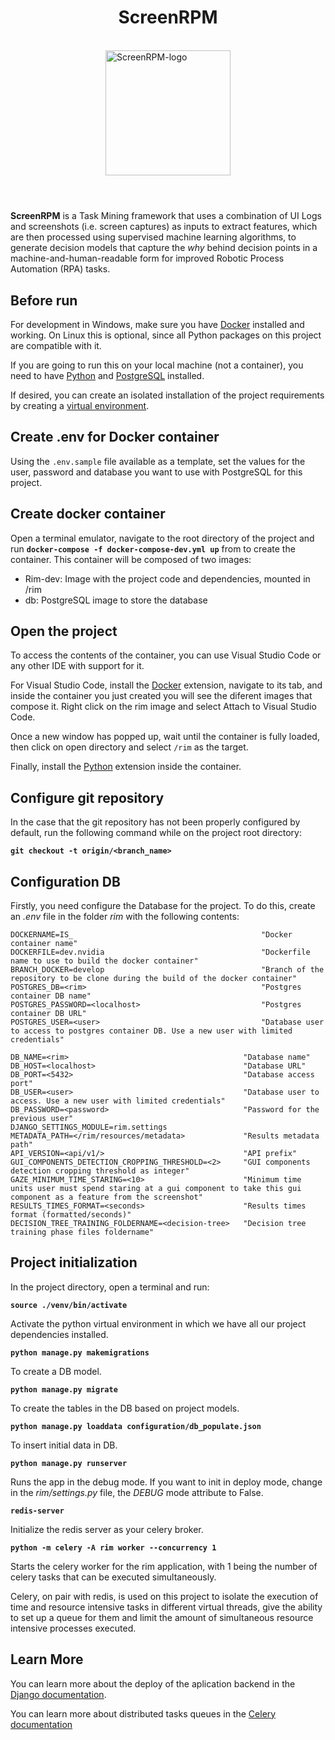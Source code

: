 <h1 style="text-align: center;">ScreenRPM</h1>

</br>
<img alt="ScreenRPM-logo" src="https://i.imgur.com/3ZVqgws.png" width="200" style="display: block; margin: 0 auto">
</br>

# 
**ScreenRPM** is a Task Mining framework that uses a combination of UI Logs and screenshots (i.e. screen captures) as inputs to extract features, which are then processed using supervised machine learning algorithms, to generate decision models that capture the _why_ behind decision points in a machine-and-human-readable form for improved Robotic Process Automation (RPA) tasks.

## Before run
For development in Windows, make sure you have [Docker](https://docs.docker.com/desktop/install/windows-install/) installed and working. On Linux this is optional, since all Python packages on this project are compatible with it.

If you are going to run this on your local machine (not a container), you need to have [Python](https://www.python.org/downloads/) and [PostgreSQL](https://www.postgresql.org/download/) installed.

If desired, you can create an isolated installation of the project requirements by creating a [virtual environment](https://docs.python.org/3/library/venv.html#:~:text=A%20virtual%20environment%20is%20a,part%20of%20your%20operating%20system.).

## Create .env for Docker container

Using the `.env.sample` file available as a template, set the values for the user, password and database you want to use with PostgreSQL for this project.

## Create docker container

Open a terminal emulator, navigate to the root directory of the project and run **`docker-compose -f docker-compose-dev.yml up`** from  to create the container. This container will be composed of two images:
- Rim-dev: Image with the project code and dependencies, mounted in /rim
- db: PostgreSQL image to store the database

## Open the project

To access the contents of the container, you can use Visual Studio Code or any other IDE with support for it.

For Visual Studio Code, install the [Docker](https://marketplace.visualstudio.com/items?itemName=ms-azuretools.vscode-docker) extension, navigate to its tab, and inside the container you just created you will see the diferent images that compose it. Right click on the rim image and select Attach to Visual Studio Code.

Once a new window has popped up, wait until the container is fully loaded, then click on open directory and select `/rim` as the target.

Finally, install the [Python](https://marketplace.visualstudio.com/items?itemName=ms-python.python) extension inside the container.

## Configure git repository

In the case that the git repository has not been properly configured by default, run the following command while on the project root directory:

**`git checkout -t origin/<branch_name>`**

## Configuration DB
Firstly, you need configure the Database for the project. To do this, create an *.env* file in the folder *rim* with the following contents:
```
DOCKERNAME=IS_                                          "Docker container name"
DOCKERFILE=dev.nvidia                                   "Dockerfile name to use to build the docker container"
BRANCH_DOCKER=develop                                   "Branch of the repository to be clone during the build of the docker container"
POSTGRES_DB=<rim>                                       "Postgres container DB name"
POSTGRES_PASSWORD=<localhost>                           "Postgres container DB URL"
POSTGRES_USER=<user>                                    "Database user to access to postgres container DB. Use a new user with limited credentials"

DB_NAME=<rim>                                       "Database name"
DB_HOST=<localhost>                                 "Database URL"
DB_PORT=<5432>                                      "Database access port"
DB_USER=<user>                                      "Database user to access. Use a new user with limited credentials"
DB_PASSWORD=<password>                              "Password for the previous user"
DJANGO_SETTINGS_MODULE=rim.settings
METADATA_PATH=</rim/resources/metadata>             "Results metadata path"
API_VERSION=<api/v1/>                               "API prefix"
GUI_COMPONENTS_DETECTION_CROPPING_THRESHOLD=<2>     "GUI components detection cropping threshold as integer"
GAZE_MINIMUM_TIME_STARING=<10>                      "Minimum time units user must spend staring at a gui component to take this gui component as a feature from the screenshot"
RESULTS_TIMES_FORMAT=<seconds>                      "Results times format (formatted/seconds)"
DECISION_TREE_TRAINING_FOLDERNAME=<decision-tree>   "Decision tree training phase files foldername"
```

## Project initialization

In the project directory, open a terminal and run:

**`source ./venv/bin/activate`**

Activate the python virtual environment in which we have all our project dependencies installed.

**`python manage.py makemigrations`**

To create a DB model.

**`python manage.py migrate`**

To create the tables in the DB based on project models.

**`python manage.py loaddata configuration/db_populate.json`**

To insert initial data in DB.

**`python manage.py runserver`**

Runs the app in the debug mode. If you want to init in deploy mode, change in the *rim/settings.py* file, the *DEBUG* mode attribute to False.

**`redis-server`**

Initialize the redis server as your celery broker.

**`python -m celery -A rim worker --concurrency 1`**

Starts the celery worker for the rim application, with 1 being the number of celery tasks that can be executed simultaneously.

Celery, on pair with redis, is used on this project to isolate the execution of time and resource intensive tasks in different virtual threads, give the ability to set up a queue for them and limit the amount of simultaneous resource intensive processes executed.

## Learn More

You can learn more about the deploy of the aplication backend in the [Django documentation](https://docs.djangoproject.com/en/4.0/).

You can learn more about distributed tasks queues in the [Celery documentation](https://docs.celeryq.dev/en/stable/)